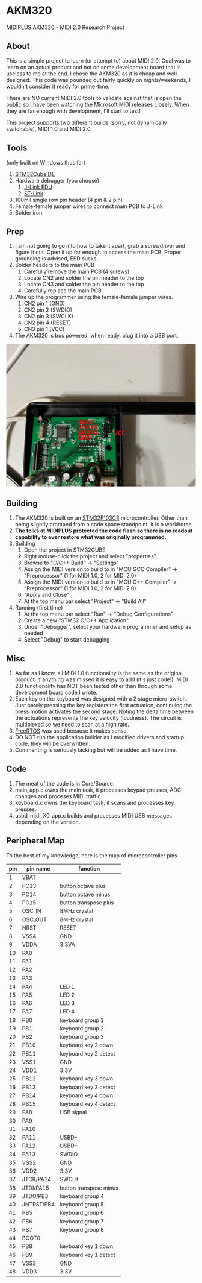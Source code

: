 # AKM320
MIDIPLUS AKM320 - MIDI 2.0 Research Project
## About
This is a simple project to learn (or attempt to) about MIDI 2.0. Goal was to learn on an actual product and not on some development board that is useless to me at the end. I chose the AKM320 as it is cheap and well designed. This code was pounded out fairly quickly on nights/weekends, I wouldn't consider it ready for prime-time.

There are NO current MIDI 2.0 tools to validate against that is open the public so I have been watching the [Microsoft MIDI](https://github.com/microsoft/MIDI) releases closely. When they are far enough with development, I'll start to test!

This project supports two different builds (sorry, not dynamically switchable), MIDI 1.0 and MIDI 2.0.
## Tools
(only built on Windows thus far)
1. [STM32CubeIDE](https://www.st.com/en/development-tools/stm32cubeide.html)
2. Hardware debugger (you choose)
   1. [J-Link EDU](https://www.segger.com/products/debug-probes/j-link/models/j-link-edu/)
   2. [ST-Link](https://www.st.com/en/development-tools/stlink-v3set.html)
3. 100mil single row pin header (4 pin & 2 pin)
4. Female-female jumper wires to connect main PCB to J-Link
5. Solder iron
## Prep
1. I am not going to go into how to take it apart, grab a screwdriver and figure it out. Open it up far enough to access the main PCB. Proper grounding is advised, ESD sucks.
2. Solder headers to the main PCB
   1. Carefully remove the main PCB (4 screws)
   2. Locate CN2 and solder the pin header to the top
   3. Locate CN3 and solder the pin header to the top
   4. Carefully replace the main PCB
3. Wire up the programmer using the female-female jumper wires.
   1. CN2 pin 1 (GND)
   2. CN2 pin 2 (SWDIO)
   3. CN2 pin 3 (SWCLK)
   4. CN2 pin 4 (RESET)
   5. CN3 pin 1 (VCC)
4. The AKM320 is bus powered, when ready, plug it into a USB port.

![pins](https://github.com/matthewwittenberg/AKM320/blob/main/images/pins.jpeg?raw=true)
## Building
1. The AKM320 is built on an [STM32F103C8](https://www.st.com/en/microcontrollers-microprocessors/stm32f103c8.html) microcontroller. Other than being slightly cramped from a code space standpoint, it is a workhorse.
2. **The folks at MIDIPLUS protected the code flash so there is no readout capability to ever restore what was originally programmed.**
3. Building
   1. Open the project in STM32CUBE
   2. Right mouse-click the project and select "properties"
   3. Browse to "C/C++ Build" -> "Settings"
   4. Assign the MIDI version to build to in "MCU GCC Compiler" -> "Preprocessor" (1 for MIDI 1.0, 2 for MIDI 2.0)
   5. Assign the MIDI version to build to in "MCU G++ Compiler" -> "Preprocessor" (1 for MIDI 1.0, 2 for MIDI 2.0)
   6. "Apply and Close"
   7. At the top menu bar select "Project" -> "Build All"
4. Running (first time)
   1. At the top menu bar select "Run" -> "Debug Configurations"
   2. Create a new "STM32 C/C++ Application"
   3. Under "Debugger", select your hardware programmer and setup as needed
   4. Select "Debug" to start debugging
## Misc
1. As far as I know, all MIDI 1.0 functionality is the same as the original product, if anything was missed it is easy to add (it's just code!).  MIDI 2.0 functionality has NOT been tested other than through some development board code I wrote.
2. Each key on the keyboard was designed with a 2 stage micro-switch. Just barely pressing the key registers the first actuation, continuing the press motion activates the second stage. Noting the delta time between the actuations represents the key velocity (loudness). The circuit is multiplexed so we need to scan at a high rate.
3. [FreeRTOS](https://www.freertos.org/) was used because it makes sense.
4. DO NOT run the application builder as I modified drivers and startup code, they will be overwritten.
5. Commenting is seriously lacking but will be added as I have time.
## Code
1. The meat of the code is in Core/Source.
2. main_app.c owns the main task, it processes keypad presses, ADC changes and proceses MIDI traffic.
3. keyboard.c owns the keyboard task, it scans and processes key presses.
4. usbd_midi_X0_app.c builds and processes MIDI USB messages depending on the version. 

## Peripheral Map
To the best of my knowledge, here is the map of microcontroller pins

| pin | pin name | function |
| --- | --- | --- |
|1|VBAT| |
|2|PC13|button octave plus|
|3|PC14|button octave minus|
|4|PC15|button transpose plus|
|5|OSC_IN|8MHz crystal|
|6|OSC_OUT|8MHz crystal|
|7|NRST|RESET|
|8|VSSA|GND|
|9|VDDA|3.3VA|
|10|PA0| |
|11|PA1| |
|12|PA2| |
|13|PA3| |
|14|PA4|LED 1|
|15|PA5|LED 2|
|16|PA6|LED 3|
|17|PA7|LED 4|
|18|PB0|keyboard group 1|
|19|PB1|keyboard group 2|
|20|PB2|keyboard group 3|
|21|PB10|keyboard key 2 down|
|22|PB11|keyboard key 2 detect|
|23|VSS1|GND|
|24|VDD1|3.3V|
|25|PB12|keyboard key 3 down|
|26|PB13|keyboard key 3 detect|
|27|PB14|keyboard key 4 down|
|28|PB15|keyboard key 4 detect|
|29|PA8|USB signal|
|30|PA9| |
|31|PA10| |
|32|PA11|USBD-|
|33|PA12|USBD+|
|34|PA13|SWDIO|
|35|VSS2|GND|
|36|VDD2|3.3V|
|37|JTCK/PA14|SWCLK|
|38|JTDI/PA15|button transpose minus|
|39|JTDO/PB3|keyboard group 4|
|40|JNTRST/PB4|keyboard group 5|
|41|PB5|keyboard group 6|
|42|PB6|keyboard group 7|
|43|PB7|keyboard group 8|
|44|BOOT0| |
|45|PB8|keyboard key 1 down|
|46|PB9|keyboard key 1 detect|
|47|VSS3|GND|
|48|VDD3|3.3V|

